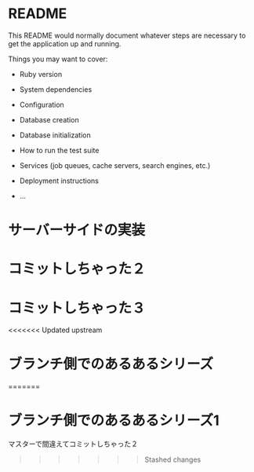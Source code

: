 # README

This README would normally document whatever steps are necessary to get the
application up and running.

Things you may want to cover:

* Ruby version

* System dependencies

* Configuration

* Database creation

* Database initialization

* How to run the test suite

* Services (job queues, cache servers, search engines, etc.)

* Deployment instructions

* ...

# サーバーサイドの実装

# コミットしちゃった２

# コミットしちゃった３


<<<<<<< Updated upstream
# ブランチ側でのあるあるシリーズ
=======
# ブランチ側でのあるあるシリーズ1

マスターで間違えてコミットしちゃった２
>>>>>>> Stashed changes
